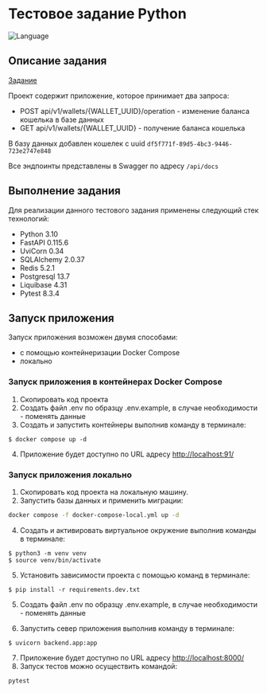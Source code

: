 # Тестовое задание Python

![Language](https://img.shields.io/badge/language-Python-blue.svg)

## Описание задания

  [Задание](https://github.com/facirNew/test_javacode/blob/main/spec.pdf)
  
  Проект содержит приложение, которое принимает два запроса:
   - POST api/v1/wallets/{WALLET_UUID}/operation - изменение баланса кошелька в базе данных
   - GET api/v1/wallets/{WALLET_UUID} - получение баланса кошелька

  В базу данных добавлен кошелек с uuid `df5f771f-89d5-4bc3-9446-723e2747e848`
  
  Все эндпоинты представлены в Swagger по адресу `/api/docs`

  ## Выполнение задания
  Для реализации данного тестового задания применены следующий стек технологий:

-   Python 3.10
-   FastAPI 0.115.6
-   UviCorn 0.34
-   SQLAlchemy 2.0.37
-   Redis 5.2.1
-   Postgresql 13.7
-   Liquibase 4.31
-   Pytest 8.3.4

## Запуск приложения
 Запуск приложения возможен двумя способами:
  - с помощью контейнеризации Docker Compose
  - локально

 ### Запуск приложения в контейнерах Docker Compose
1. Скопировать код проекта
2. Создать файл .env по образцу .env.example, в случае необходимости - поменять данные
3. Создать и запустить контейнеры выполнив команду в терминале:

```
$ docker compose up -d
```

4.  Приложение будет доступно по URL адресу  [http://localhost:91/](http://localhost:91/)

### Запуск приложения локально
1.  Скопировать код проекта на локальную машину.
2.  Запустить базы данных и применить миграции:
```sh
docker compose -f docker-compose-local.yml up -d
```


4.  Создать и активировать виртуальное окружение выполнив команды в терминале:

```
$ python3 -m venv venv
$ source venv/bin/activate
```

5.  Установить зависимости проекта с помощью команд в терминале:

```
$ pip install -r requirements.dev.txt
```

5. Создать файл .env по образцу .env.example, в случае необходимости - поменять данные

6.  Запустить север приложения выполнив команду в терминале:
```
$ uvicorn backend.app:app
```

7. Приложение будет доступно по URL адресу  [http://localhost:8000/](http://localhost:8000/)
8. Запуск тестов можно осуществить командой:
```
pytest
```
